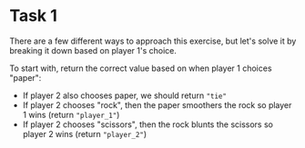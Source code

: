 # Task 1

There are a few different ways to approach this exercise, but let's solve it by breaking it down based on player 1's choice.

To start with, return the correct value based on when player 1 choices "paper":

- If player 2 also chooses paper, we should return `"tie"`
- If player 2 chooses "rock", then the paper smoothers the rock so player 1 wins (return `"player_1"`)
- If player 2 chooses "scissors", then the rock blunts the scissors so player 2 wins (return `"player_2"`)
